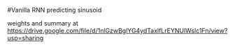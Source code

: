 #Vanilla RNN predicting sinusoid

weights and summary at https://drive.google.com/file/d/1nlGzwBglYG4ydTaxlfLrEYNUlWslc1Fn/view?usp=sharing

